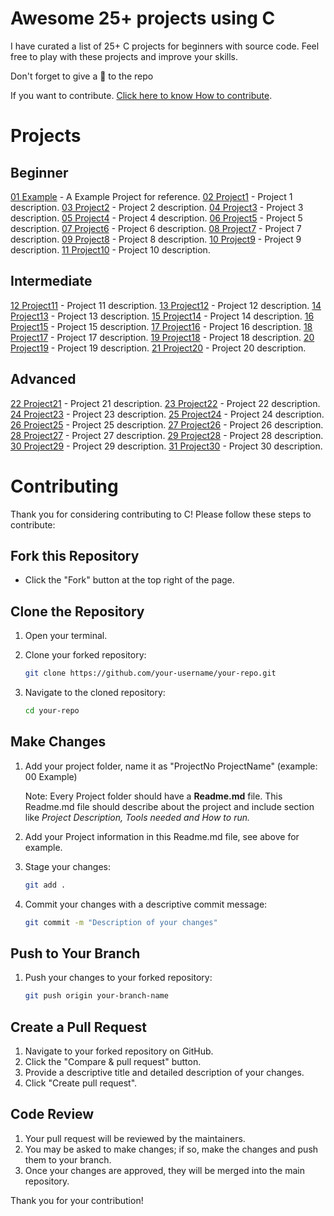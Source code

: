 # Awesome 25+ projects using C
I have curated a list of 25+ C projects for beginners with source code. Feel free to play with these projects and improve your skills.

Don't forget to give a 🌟 to the repo

If you want to contribute. [Click here to know How to contribute](#Contributing).

# Projects
## Beginner
[01 Example](01-Example/Readme.md) - A Example Project for reference.
[02 Project1](02-Project1/Readme.md) - Project 1 description.
[03 Project2](03-Project2/Readme.md) - Project 2 description.
[04 Project3](04-Project3/Readme.md) - Project 3 description.
[05 Project4](05-Project4/Readme.md) - Project 4 description.
[06 Project5](06-Project5/Readme.md) - Project 5 description.
[07 Project6](07-Project6/Readme.md) - Project 6 description.
[08 Project7](08-Project7/Readme.md) - Project 7 description.
[09 Project8](09-Project8/Readme.md) - Project 8 description.
[10 Project9](10-Project9/Readme.md) - Project 9 description.
[11 Project10](11-Project10/Readme.md) - Project 10 description.

## Intermediate
[12 Project11](12-Project11/Readme.md) - Project 11 description.
[13 Project12](13-Project12/Readme.md) - Project 12 description.
[14 Project13](14-Project13/Readme.md) - Project 13 description.
[15 Project14](15-Project14/Readme.md) - Project 14 description.
[16 Project15](16-Project15/Readme.md) - Project 15 description.
[17 Project16](17-Project16/Readme.md) - Project 16 description.
[18 Project17](18-Project17/Readme.md) - Project 17 description.
[19 Project18](19-Project18/Readme.md) - Project 18 description.
[20 Project19](20-Project19/Readme.md) - Project 19 description.
[21 Project20](21-Project20/Readme.md) - Project 20 description.

## Advanced
[22 Project21](22-Project21/Readme.md) - Project 21 description.
[23 Project22](23-Project22/Readme.md) - Project 22 description.
[24 Project23](24-Project23/Readme.md) - Project 23 description.
[25 Project24](25-Project24/Readme.md) - Project 24 description.
[26 Project25](26-Project25/Readme.md) - Project 25 description.
[27 Project26](27-Project26/Readme.md) - Project 26 description.
[28 Project27](28-Project27/Readme.md) - Project 27 description.
[29 Project28](29-Project28/Readme.md) - Project 28 description.
[30 Project29](30-Project29/Readme.md) - Project 29 description.
[31 Project30](31-Project30/Readme.md) - Project 30 description.

# Contributing

Thank you for considering contributing to C! Please follow these steps to contribute:

## Fork this Repository

- Click the "Fork" button at the top right of the page.

## Clone the Repository

1. Open your terminal.
2. Clone your forked repository:

    ```sh
    git clone https://github.com/your-username/your-repo.git
    ```

3. Navigate to the cloned repository:

    ```sh
    cd your-repo
    ```

## Make Changes

1. Add your project folder, name it as "ProjectNo ProjectName" (example: 00 Example)

    Note: Every Project folder should have a **Readme.md** file. This Readme.md file should describe about the project and include section like *Project Description, Tools needed and How to run.*
2. Add your Project information in this Readme.md file, see above for example.
3. Stage your changes:

    ```sh
    git add .
    ```

4. Commit your changes with a descriptive commit message:

    ```sh
    git commit -m "Description of your changes"
    ```

## Push to Your Branch

1. Push your changes to your forked repository:

    ```sh
    git push origin your-branch-name
    ```

## Create a Pull Request

1. Navigate to your forked repository on GitHub.
2. Click the "Compare & pull request" button.
3. Provide a descriptive title and detailed description of your changes.
4. Click "Create pull request".

## Code Review

1. Your pull request will be reviewed by the maintainers.
2. You may be asked to make changes; if so, make the changes and push them to your branch.
3. Once your changes are approved, they will be merged into the main repository.

Thank you for your contribution!
